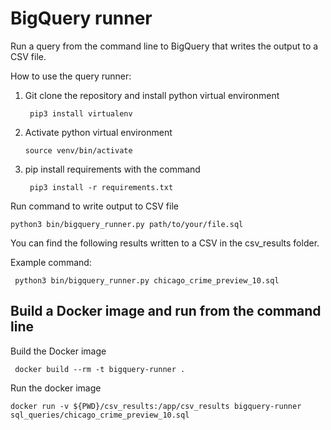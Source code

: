 # BigQuery runner 
Run a query from the command line to BigQuery that writes the output to a CSV file.

How to use the query runner:

1. Git clone the repository and install python virtual environment
    
        pip3 install virtualenv
        
2. Activate python virtual environment
       
       source venv/bin/activate 
       
3. pip install requirements with the command

        pip3 install -r requirements.txt
        
    
Run command to write output to CSV file

    python3 bin/bigquery_runner.py path/to/your/file.sql

You can find the following results written to a CSV in the csv_results folder.

Example command:

     python3 bin/bigquery_runner.py chicago_crime_preview_10.sql


## Build a Docker image and run from the command line

Build the Docker image

     docker build --rm -t bigquery-runner .

Run the docker image

    docker run -v ${PWD}/csv_results:/app/csv_results bigquery-runner sql_queries/chicago_crime_preview_10.sql 
